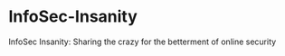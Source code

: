 InfoSec-Insanity
================

InfoSec Insanity: Sharing the crazy for the betterment of online security
